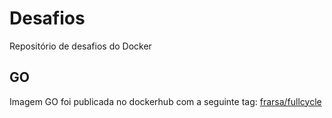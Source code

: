 # Desafios
Repositório de desafios do Docker

## GO

Imagem GO foi publicada no dockerhub com a seguinte tag: [frarsa/fullcycle](https://hub.docker.com/repository/docker/frarsa/fullcycle/general)
